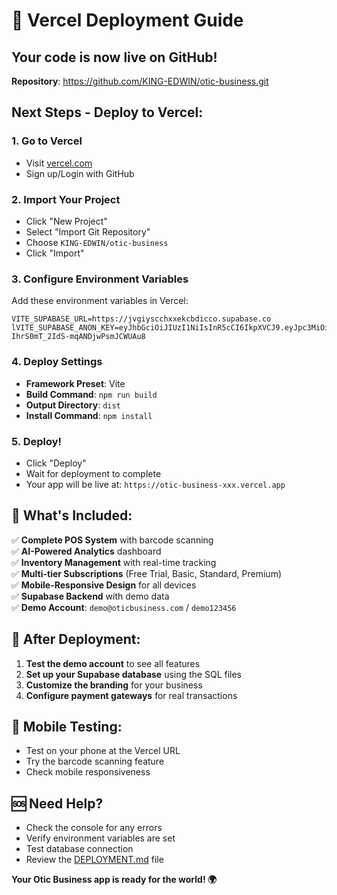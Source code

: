 # 🚀 Vercel Deployment Guide

## Your code is now live on GitHub! 
**Repository**: https://github.com/KING-EDWIN/otic-business.git

## Next Steps - Deploy to Vercel:

### 1. Go to Vercel
- Visit [vercel.com](https://vercel.com)
- Sign up/Login with GitHub

### 2. Import Your Project
- Click "New Project"
- Select "Import Git Repository"
- Choose `KING-EDWIN/otic-business`
- Click "Import"

### 3. Configure Environment Variables
Add these environment variables in Vercel:

```
VITE_SUPABASE_URL=https://jvgiyscchxxekcbdicco.supabase.co
lVITE_SUPABASE_ANON_KEY=eyJhbGciOiJIUzI1NiIsInR5cCI6IkpXVCJ9.eyJpc3MiOiJzdXBhYmFzZSIsInJlZiI6Imp2Z2l5c2NjaHh4ZWtjYmRpY2NvIiwicm9sZSI6ImFub24iLCJpYXQiOjE3NTcxNDc0MTAsImV4cCI6MjA3MjcyMzQxMH0.TPHpZCjKC0Xb-IhrS0mT_2IdS-mqANDjwPsmJCWUAu8
```

### 4. Deploy Settings
- **Framework Preset**: Vite
- **Build Command**: `npm run build`
- **Output Directory**: `dist`
- **Install Command**: `npm install`

### 5. Deploy!
- Click "Deploy"
- Wait for deployment to complete
- Your app will be live at: `https://otic-business-xxx.vercel.app`

## 🎯 What's Included:

✅ **Complete POS System** with barcode scanning  
✅ **AI-Powered Analytics** dashboard  
✅ **Inventory Management** with real-time tracking  
✅ **Multi-tier Subscriptions** (Free Trial, Basic, Standard, Premium)  
✅ **Mobile-Responsive Design** for all devices  
✅ **Supabase Backend** with demo data  
✅ **Demo Account**: `demo@oticbusiness.com` / `demo123456`  

## 🔧 After Deployment:

1. **Test the demo account** to see all features
2. **Set up your Supabase database** using the SQL files
3. **Customize the branding** for your business
4. **Configure payment gateways** for real transactions

## 📱 Mobile Testing:
- Test on your phone at the Vercel URL
- Try the barcode scanning feature
- Check mobile responsiveness

## 🆘 Need Help?
- Check the console for any errors
- Verify environment variables are set
- Test database connection
- Review the [DEPLOYMENT.md](DEPLOYMENT.md) file

**Your Otic Business app is ready for the world! 🌍**
